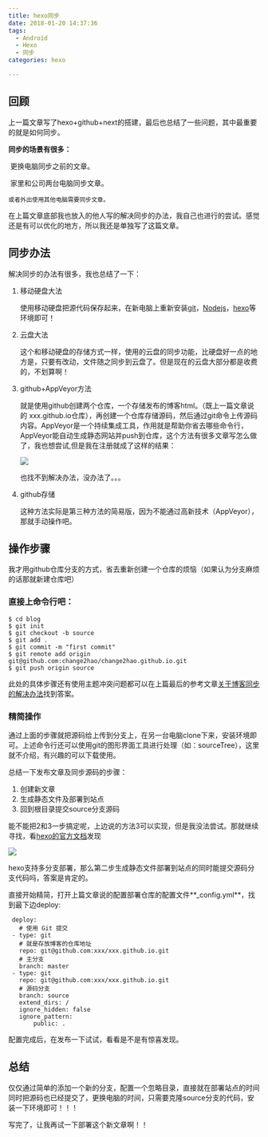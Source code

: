 ```yaml
---
title: hexo同步
date: 2018-01-20 14:37:36
tags:
  - Android
  - Hexo
  - 同步
categories: hexo

---
```


## 回顾

上一篇文章写了hexo+github+next的搭建，最后也总结了一些问题，其中最重要的就是如何同步。



**同步的场景有很多：**

​	更换电脑同步之前的文章。

​	家里和公司两台电脑同步文章。

 	或者外出使用其他电脑需要同步文章。



在上篇文章底部我也放入的他人写的解决同步的办法，我自己也进行的尝试。感觉还是有可以优化的地方，所以我还是单独写了这篇文章。



## 同步办法

解决同步的办法有很多，我也总结了一下：

1. 移动硬盘大法

   使用移动硬盘把源代码保存起来，在新电脑上重新安装[git](https://git-scm.com/download/)，[Nodejs](http://nodejs.cn/)，[hexo](https://hexo.io/)等环境即可！

2. 云盘大法

   这个和移动硬盘的存储方式一样，使用的云盘的同步功能，比硬盘好一点的地方是，只要有改动，文件随之同步到云盘了。但是现在的云盘大部分都是收费的，不划算啊！

3. github+AppVeyor方法

   就是使用github创建两个仓库，一个存储发布的博客html。（既上一篇文章说的 xxx.github.io仓库），再创建一个仓库存储源码，然后通过git命令上传源码内容。AppVeyor是一个持续集成工具，作用就是帮助你省去哪些命令行，AppVeyor能自动生成静态网站并push到仓库，这个方法有很多文章写怎么做了，我也想尝试,但是我在注册就成了这样的结果：

   ![](https://ws1.sinaimg.cn/large/6a7720d1ly1fnp942j553j20s70cadg3.jpg)

   也找不到解决办法，没办法了。。。

4. github存储

   这种方法实际是第三种方法的简易版，因为不能通过高新技术（AppVeyor），那就手动操作吧。

## 操作步骤

我才用github仓库分支的方式，省去重新创建一个仓库的烦恼（如果认为分支麻烦的话那就新建仓库吧）

### 直接上命令行吧：

```shell
$ cd blog
$ git init
$ git checkout -b source
$ git add .
$ git commit -m "first commit"
$ git remote add origin git@github.com:change2hao/change2hao.github.io.git
$ git push origin source
```

此处的具体步骤还有使用主题冲突问题都可以在上篇最后的参考文章[关于博客同步的解决办法](http://devtian.me/2015/03/17/blog-sync-solution/)找到答案。

### 精简操作

通过上面的步骤就把源码给上传到分支上，在另一台电脑clone下来，安装环境即可。上述命令行还可以使用git的图形界面工具进行处理（如：sourceTree），这里就不介绍，有兴趣的可以下载使用。



总结一下发布文章及同步源码的步骤：

1. 创建新文章
2. 生成静态文件及部署到站点
3. 回到根目录提交source分支源码

能不能把2和3一步搞定呢，上边说的方法3可以实现，但是我没法尝试。那就继续寻找，看[hexo的官方文档](https://hexo.io/zh-cn/docs/deployment.html)发现

![](https://ws1.sinaimg.cn/large/6a7720d1ly1fnp94ha6a8j20m50d1aaj.jpg)

hexo支持多分支部署，那么第二步生成静态文件部署到站点的同时能提交源码分支代码吗，答案是肯定的。



直接开始精简，打开上篇文章说的配置部署仓库的配置文件**_config.yml**，找到最下边deploy:

```shell
 deploy:
   # 使用 Git 提交
 - type: git
   # 就是存放博客的仓库地址
   repo: git@github.com:xxx/xxx.github.io.git
   # 主分支
   branch: master
 - type: git
   repo: git@github.com:xxx/xxx.github.io.git
   # 源码分支
   branch: source
   extend_dirs: /
   ignore_hidden: false
   ignore_pattern:
       public: .
```

配置完成后，在发布一下试试，看看是不是有惊喜发现。



## 总结

仅仅通过简单的添加一个新的分支，配置一个忽略目录，直接就在部署站点的时间同时把源码也已经提交了，更换电脑的时间，只需要克隆source分支的代码，安装一下环境即可！！！



写完了，让我再试一下部署这个新文章啊！！



[参考]:http://devtian.me/2015/03/17/blog-sync-solution/

